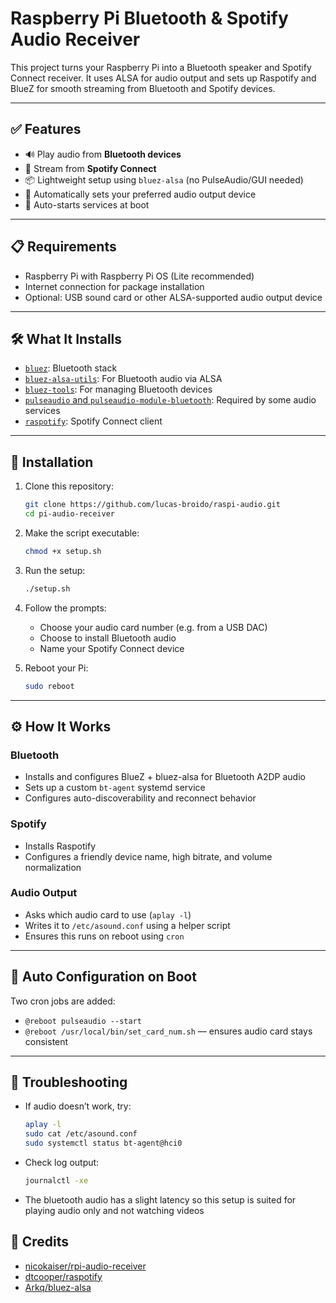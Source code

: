 # Raspberry Pi Bluetooth & Spotify Audio Receiver

This project turns your Raspberry Pi into a Bluetooth speaker and Spotify Connect receiver. It uses ALSA for audio output and sets up Raspotify and BlueZ for smooth streaming from Bluetooth and Spotify devices.

---

## ✅ Features

- 🔊 Play audio from **Bluetooth devices**
- 🎵 Stream from **Spotify Connect**
- 📦 Lightweight setup using `bluez-alsa` (no PulseAudio/GUI needed)
- 🎯 Automatically sets your preferred audio output device
- 🔁 Auto-starts services at boot

---

## 📋 Requirements

- Raspberry Pi with Raspberry Pi OS (Lite recommended)
- Internet connection for package installation
- Optional: USB sound card or other ALSA-supported audio output device

---

## 🛠️ What It Installs

- [`bluez`](https://packages.debian.org/search?keywords=bluez): Bluetooth stack
- [`bluez-alsa-utils`](https://github.com/Arkq/bluez-alsa): For Bluetooth audio via ALSA
- [`bluez-tools`](https://github.com/khvzak/bluez-tools): For managing Bluetooth devices
- [`pulseaudio` and `pulseaudio-module-bluetooth`](https://www.freedesktop.org/wiki/Software/PulseAudio/): Required by some audio services
- [`raspotify`](https://github.com/dtcooper/raspotify): Spotify Connect client

---

## 🚀 Installation

1. Clone this repository:
   ```bash
   git clone https://github.com/lucas-broido/raspi-audio.git
   cd pi-audio-receiver
   ```

2. Make the script executable:
   ```bash
   chmod +x setup.sh
   ```

3. Run the setup:
   ```bash
   ./setup.sh
   ```

4. Follow the prompts:
   - Choose your audio card number (e.g. from a USB DAC)
   - Choose to install Bluetooth audio
   - Name your Spotify Connect device

5. Reboot your Pi:
   ```bash
   sudo reboot
   ```

---

## ⚙️ How It Works

### Bluetooth

- Installs and configures BlueZ + bluez-alsa for Bluetooth A2DP audio
- Sets up a custom `bt-agent` systemd service
- Configures auto-discoverability and reconnect behavior

### Spotify

- Installs Raspotify
- Configures a friendly device name, high bitrate, and volume normalization

### Audio Output

- Asks which audio card to use (`aplay -l`)
- Writes it to `/etc/asound.conf` using a helper script
- Ensures this runs on reboot using `cron`

---

## 🔄 Auto Configuration on Boot

Two cron jobs are added:

- `@reboot pulseaudio --start`
- `@reboot /usr/local/bin/set_card_num.sh` — ensures audio card stays consistent

---

## 🧪 Troubleshooting

- If audio doesn’t work, try:
  ```bash
  aplay -l
  sudo cat /etc/asound.conf
  sudo systemctl status bt-agent@hci0
  ```
- Check log output:
  ```bash
  journalctl -xe
  ```
- The bluetooth audio has a slight latency so this setup is suited for playing audio only and not watching videos


## 🙌 Credits

- [nicokaiser/rpi-audio-receiver](https://github.com/nicokaiser/rpi-audio-receiver)
- [dtcooper/raspotify](https://github.com/dtcooper/raspotify)
- [Arkq/bluez-alsa](https://github.com/Arkq/bluez-alsa)

